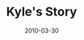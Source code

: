 ---
layout: media
category: media
title: "Kyle's Story"
date: 2010-03-30
description: "Kyle shares his story of freedom."
video: "http://s3.amazonaws.com/crossroads-media/other-media/video/KyleInterview.mp4"
video-poster: "http://s3.amazonaws.com/crossroads-media/images/KyleInterview-still.jpg"
---